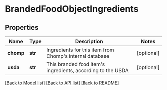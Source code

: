 # BrandedFoodObjectIngredients

## Properties
Name | Type | Description | Notes
------------ | ------------- | ------------- | -------------
**chomp** | **str** | Ingredients for this item from Chomp&#x27;s internal database | [optional] 
**usda** | **str** | This branded food item&#x27;s ingredients, according to the USDA | [optional] 

[[Back to Model list]](../README.md#documentation-for-models) [[Back to API list]](../README.md#documentation-for-api-endpoints) [[Back to README]](../README.md)

